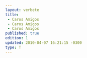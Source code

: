 ```yaml
---
layout: verbete
title:
 - Caros Amigos
 - Caros Amigos
 - Caros Amigos
published: true
edition: 1  
updated: 2010-04-07 16:21:15 -0300
type: T
---
```


